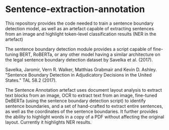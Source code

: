 # Sentence-extraction-annotation
This repository provides the code needed to train a sentence boundary detection model, as well as an artefact capable of extracting sentences from an image and highlight token-level classification results (NER in the artefact)

The sentence boundary detection module provides a script capable of fine-tuning BERT, RoBERTa, or any other model having a similar architecture on the legal sentence boundary detection dataset by Savelka et al. (2017). 

Savelka, Jaromir, Vern R. Walker, Matthias Grabmair and Kevin D. Ashley. "Sentence Boundary Detection in Adjudicatory Decisions in the United States." TAL 58.2 (2017).

The Sentence Annotation artefact uses document layout analysis to extract text blocks from an image, OCR to extract text from an image, fine-tuned DeBERTa (using the sentence boundary detection script) to identify sentence boundaries, and a set of hand-crafted to extract entire sentences, as well as the coordinates of the sentence boundaries. It further provides the ability to highlight words in a copy of a PDF without affecting the original layout. Currently it highlights NER results.
